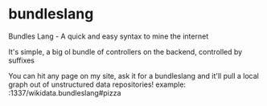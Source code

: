 # bundleslang
Bundles Lang - A quick and easy syntax to mine the internet

It's simple, a big ol bundle of controllers on the backend, controlled by suffixes

You can hit any page on my site, ask it for a bundleslang and it'll pull a local graph out of unstructured data repositories!
example:
:1337/wikidata.bundleslang#pizza

